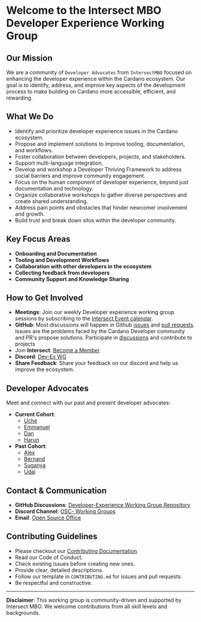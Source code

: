 # Welcome to the Intersect MBO Developer Experience Working Group

## Our Mission
We are a community of `Developer Advocates` from `IntersectMBO` focused on enhancing the developer experience within the Cardano ecosystem. Our goal is to identify, address, and improve key aspects of the development process to make building on Cardano more accessible, efficient, and rewarding.

## What We Do

- Identify and prioritize developer experience issues in the Cardano ecosystem.
- Propose and implement solutions to improve tooling, documentation, and workflows.
- Foster collaboration between developers, projects, and stakeholders.
- Support multi-language integration.
- Develop and workshop a Developer Thriving Framework to address social barriers and improve community engagement.
- Focus on the human component of developer experience, beyond just documentation and technology.
- Organize collaborative workshops to gather diverse perspectives and create shared understanding.
- Address pain points and obstacles that hinder newcomer involvement and growth.
- Build trust and break down silos within the developer community.

## Key Focus Areas
- **Onboarding and Documentation**
- **Tooling and Development Workflows**
- **Collaboration with other developers in the ecosystem**
- **Collecting feedback from developers**
- **Community Support and Knowledge Sharing**

## How to Get Involved
- **Meetings**: Join our weekly Developer experience working group sessions by subscribing to the [Intersect Event calendar](https://calendar.google.com/calendar/u/1?cid=Y19iMGMyODE3NWE2NTBkOGUwNzIwNTM2ZGU4OWE0NDMxMjFiYTcxYTVkMDgxYmRiOWU1NGRiZTU2NjI1NGY5ZGUwQGdyb3VwLmNhbGVuZGFyLmdvb2dsZS5jb20).
- **GitHub**: Most discussions will happen in Github [issues](https://github.com/IntersectMBO/developer-experience/issues)  and [pull requests](https://github.com/IntersectMBO/developer-experience/pulls). Issues are the problems faced by the Cardano Developer community and PR's propose solutions. Participate in [discussions](https://github.com/IntersectMBO/developer-experience/discussions/) and contribute to projects
- Join **Intersect**: [Become a Member](https://members.intersectmbo.org/registration)
- **Discord**: [Dev-Ex WG](https://discord.com/channels/1136727663583698984/1250047836339306526)
- **Share Feedback**: Share your feedback on our discord and help us improve the ecosystem.

## Developer Advocates
Meet and connect with our past and present developer advocates:
- **Current Cohort**:
   - [Uche](https://www.linkedin.com/in/thisisobate)
   - [Emmanuel](https://www.linkedin.com/in/emmanuel-shikuku-devops/)
   - [Dan](https://www.linkedin.com/in/danbaruka/)
   - [Harun](https://www.linkedin.com/in/harunslinked/)
- **Past Cohort**:
   - [Alex](https://www.linkedin.com/in/alex-seregin/)
   - [Bernand](https://www.linkedin.com/in/bernard-sibanda-954563243/)
   - [Suganya](https://www.linkedin.com/in/suganya-raju/)
   - [Udai](https://www.linkedin.com/in/solanki/)

## Contact & Communication

- **GitHub Discussions**: [Developer-Experience Working Group Repository](https://github.com/IntersectMBO/developer-experience/discussions)
- **Discord Channel**: [OSC- Working Groups](https://discord.com/channels/1136727663583698984/1239886460266479696)
- **Email**: [Open Source Office](oso@intersectmbo.org)

## Contributing Guidelines
- Please checkout our [Contributing Documentation](./CONTRIBUTING.md).
- Read our Code of Conduct. 
- Check existing issues before creating new ones.
- Provide clear, detailed descriptions.
- Follow our template in `CONTRIBUTING.md` for issues and pull requests.
- Be respectful and constructive.

---

**Disclaimer**: This working group is community-driven and supported by Intersect MBO. We welcome contributions from all skill levels and backgrounds.


